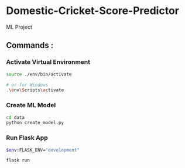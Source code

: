 # Domestic-Cricket-Score-Predictor

ML Project

## Commands :

### Activate Virtual Environment

```bash
source ./env/bin/activate

# or for Windows
.\env\Scripts\activate
```

### Create ML Model

```bash
cd data
python create_model.py
```

### Run Flask App

```bash
$env:FLASK_ENV="development"
```
```bash
flask run
```
